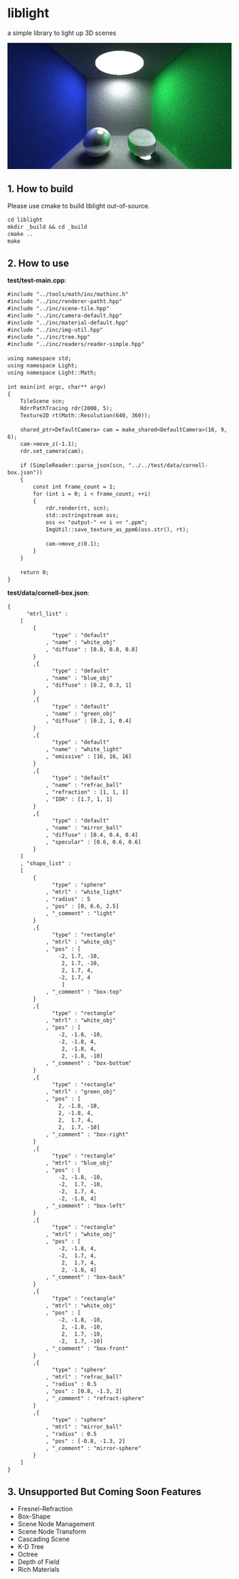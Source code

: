 # liblight
a simple library to light up 3D scenes

![sample-img](./sample-imgs/readme-sample-img.jpg)

## 1. How to build
Please use cmake to build liblight out-of-source.

	cd liblight
	mkdir _build && cd _build
	cmake ..
	make


## 2. How to use
		
**test/test-main.cpp**:

	#include "../tools/math/inc/mathinc.h"
	#include "../inc/renderer-patht.hpp"
	#include "../inc/scene-tile.hpp"
	#include "../inc/camera-default.hpp"
	#include "../inc/material-default.hpp"
	#include "../inc/img-util.hpp"
	#include "../inc/tree.hpp"
	#include "../inc/readers/reader-simple.hpp"
	
	using namespace std;
	using namespace Light;
	using namespace Light::Math;
	
	int main(int argc, char** argv)
	{
		TileScene scn;
		RdrrPathTracing rdr(2000, 5);
		Texture2D rt(Math::Resolution(640, 360));
	
		shared_ptr<DefaultCamera> cam = make_shared<DefaultCamera>(16, 9, 6);
		cam->move_z(-1.1);
		rdr.set_camera(cam);
	
		if (SimpleReader::parse_json(scn, "../../test/data/cornell-box.json"))
		{
			const int frame_count = 1;
			for (int i = 0; i < frame_count; ++i)
			{
				rdr.render(rt, scn);
				std::ostringstream oss;
				oss << "output-" << i << ".ppm";
				ImgUtil::save_texture_as_ppm6(oss.str(), rt);
	
				cam->move_z(0.1);
			}
		}
	
		return 0;
	}


**test/data/cornell-box.json**:

	{
		  "mtrl_list" :
		[
			{
				  "type" : "default"
				, "name" : "white_obj"
				, "diffuse" : [0.8, 0.8, 0.8]
			}
			,{
				  "type" : "default"
				, "name" : "blue_obj"
				, "diffuse" : [0.2, 0.3, 1]
			}
			,{
				  "type" : "default"
				, "name" : "green_obj"
				, "diffuse" : [0.2, 1, 0.4]
			}
			,{
				  "type" : "default"
				, "name" : "white_light"
				, "emissive" : [16, 16, 16]
			}
			,{
				  "type" : "default"
				, "name" : "refrac_ball"
				, "refraction" : [1, 1, 1]
				, "IOR" : [1.7, 1, 1]
			}
			,{
				  "type" : "default"
				, "name" : "mirror_ball"
				, "diffuse" : [0.4, 0.4, 0.4]
				, "specular" : [0.6, 0.6, 0.6]
			}
		]
		, "shape_list" :
		[
			{
				  "type" : "sphere"
				, "mtrl" : "white_light"
				, "radius" : 5
				, "pos" : [0, 6.6, 2.5]
				, "_comment" : "light"
			}
			,{
				  "type" : "rectangle"
				, "mtrl" : "white_obj"
				, "pos" : [
					-2, 1.7, -10,
					 2, 1.7, -10,
					 2, 1.7, 4,
					-2, 1.7, 4
					 ]
				, "_comment" : "box-top"
			}
			,{
				  "type" : "rectangle"
				, "mtrl" : "white_obj"
				, "pos" : [
					-2, -1.8, -10,
					-2, -1.8, 4,
					 2, -1.8, 4,
					 2, -1.8, -10]
				, "_comment" : "box-bottom"
			}
			,{
				  "type" : "rectangle"
				, "mtrl" : "green_obj"
				, "pos" : [
					2, -1.8, -10,
					2, -1.8, 4,
					2,  1.7, 4,
					2,  1.7, -10]
				, "_comment" : "box-right"
			}
			,{
				  "type" : "rectangle"
				, "mtrl" : "blue_obj"
				, "pos" : [
					-2, -1.8, -10,
					-2,  1.7, -10,
					-2,  1.7, 4,
					-2, -1.8, 4]
				, "_comment" : "box-left"
			}
			,{
				  "type" : "rectangle"
				, "mtrl" : "white_obj"
				, "pos" : [
					-2, -1.8, 4,
					-2,  1.7, 4,
					 2,  1.7, 4,
					 2, -1.8, 4]
				, "_comment" : "box-back"
			}
			,{
				  "type" : "rectangle"
				, "mtrl" : "white_obj"
				, "pos" : [
					-2, -1.8, -10,
					 2, -1.8, -10,
					 2,  1.7, -10,
					-2,  1.7, -10]
				, "_comment" : "box-front"
			}
			,{
				  "type" : "sphere"
				, "mtrl" : "refrac_ball"
				, "radius" : 0.5
				, "pos" : [0.8, -1.3, 2]
				, "_comment" : "refract-sphere"
			}
			,{
				  "type" : "sphere"
				, "mtrl" : "mirror_ball"
				, "radius" : 0.5
				, "pos" : [-0.8, -1.3, 2]
				, "_comment" : "mirror-sphere"
			}
		]
	}

## 3. Unsupported But Coming Soon Features

- Fresnel-Refraction
- Box-Shape
- Scene Node Management
- Scene Node Transform
- Cascading Scene
- K-D Tree
- Octree
- Depth of Field
- Rich Materials
